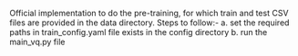 Official implementation to do the pre-training, for which train and test CSV files are provided in the data directory.
Steps to follow:-
  a. set the required paths in train_config.yaml file exists in the config directory
  b. run the main_vq.py file
